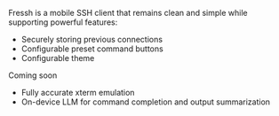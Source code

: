 Fressh is a mobile SSH client that remains clean and simple while supporting
powerful features:

- Securely storing previous connections
- Configurable preset command buttons
- Configurable theme

Coming soon

- Fully accurate xterm emulation
- On-device LLM for command completion and output summarization
